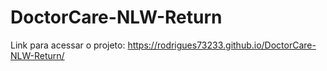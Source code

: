 # DoctorCare-NLW-Return

Link para acessar o projeto:
https://rodrigues73233.github.io/DoctorCare-NLW-Return/
